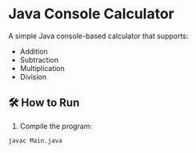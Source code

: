 # Java Console Calculator

A simple Java console-based calculator that supports:

- Addition
- Subtraction
- Multiplication
- Division

## 🛠 How to Run

1. Compile the program:

```bash
javac Main.java
